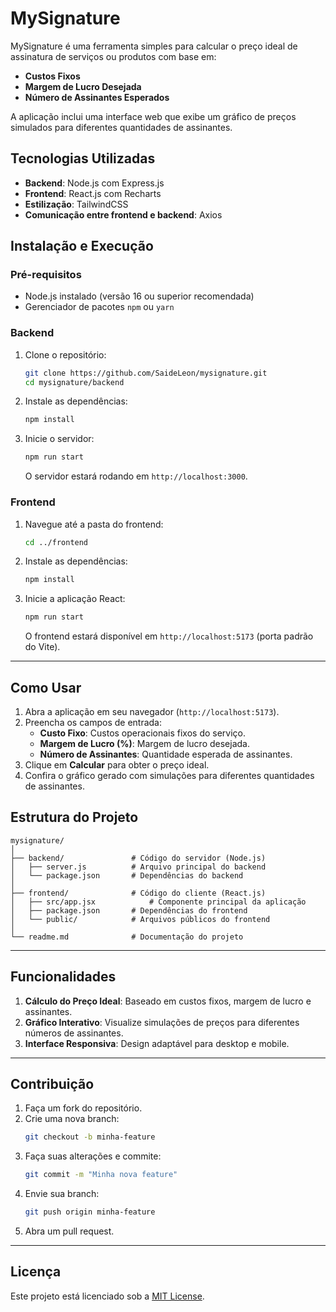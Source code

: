 # MySignature

MySignature é uma ferramenta simples para calcular o preço ideal de assinatura de serviços ou produtos com base em:

- **Custos Fixos**
- **Margem de Lucro Desejada**
- **Número de Assinantes Esperados**

A aplicação inclui uma interface web que exibe um gráfico de preços simulados para diferentes quantidades de assinantes.

## Tecnologias Utilizadas

- **Backend**: Node.js com Express.js
- **Frontend**: React.js com Recharts
- **Estilização**: TailwindCSS
- **Comunicação entre frontend e backend**: Axios



## Instalação e Execução

### Pré-requisitos
- Node.js instalado (versão 16 ou superior recomendada)
- Gerenciador de pacotes `npm` ou `yarn`

### Backend
1. Clone o repositório:
   ```bash
   git clone https://github.com/SaideLeon/mysignature.git
   cd mysignature/backend
   ```

2. Instale as dependências:
   ```bash
   npm install
   ```

3. Inicie o servidor:
   ```bash
   npm run start
   ```
   O servidor estará rodando em `http://localhost:3000`.

### Frontend
1. Navegue até a pasta do frontend:
   ```bash
   cd ../frontend
   ```

2. Instale as dependências:
   ```bash
   npm install
   ```

3. Inicie a aplicação React:
   ```bash
   npm run start
   ```
   O frontend estará disponível em `http://localhost:5173` (porta padrão do Vite).

---

## Como Usar

1. Abra a aplicação em seu navegador (`http://localhost:5173`).
2. Preencha os campos de entrada:
   - **Custo Fixo**: Custos operacionais fixos do serviço.
   - **Margem de Lucro (%)**: Margem de lucro desejada.
   - **Número de Assinantes**: Quantidade esperada de assinantes.
3. Clique em **Calcular** para obter o preço ideal.
4. Confira o gráfico gerado com simulações para diferentes quantidades de assinantes.

## Estrutura do Projeto

```
mysignature/
│
├── backend/               # Código do servidor (Node.js)
│   ├── server.js          # Arquivo principal do backend
│   └── package.json       # Dependências do backend
│
├── frontend/              # Código do cliente (React.js)
│   ├── src/app.jsx            # Componente principal da aplicação
│   ├── package.json       # Dependências do frontend
│   └── public/            # Arquivos públicos do frontend
│
└── readme.md              # Documentação do projeto
```

---

## Funcionalidades

1. **Cálculo do Preço Ideal**: Baseado em custos fixos, margem de lucro e assinantes.
2. **Gráfico Interativo**: Visualize simulações de preços para diferentes números de assinantes.
3. **Interface Responsiva**: Design adaptável para desktop e mobile.

---

## Contribuição

1. Faça um fork do repositório.
2. Crie uma nova branch:
   ```bash
   git checkout -b minha-feature
   ```
3. Faça suas alterações e commite:
   ```bash
   git commit -m "Minha nova feature"
   ```
4. Envie sua branch:
   ```bash
   git push origin minha-feature
   ```
5. Abra um pull request.

---

## Licença

Este projeto está licenciado sob a [MIT License](https://opensource.org/licenses/MIT).
